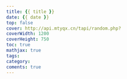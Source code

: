 ```yaml
---
title: {{ title }}
date: {{ date }}
top: false
cover: http://api.mtyqx.cn/tapi/random.php?
coverWidth: 1200
coverHeight: 750
toc: true
mathjax: true
tags:
category:
coments: true
---
```

